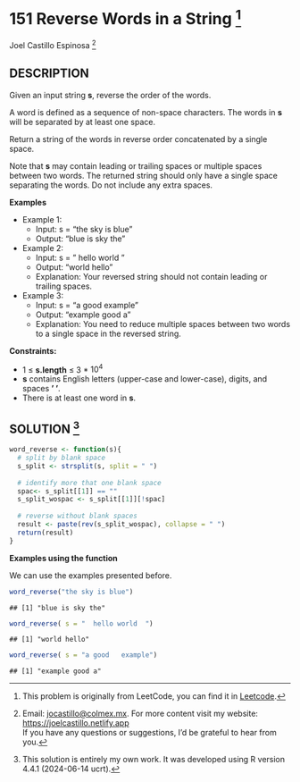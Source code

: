 
# 151 Reverse Words in a String [^1]

Joel Castillo Espinosa [^2]

## DESCRIPTION

Given an input string **s**, reverse the order of the words.

A word is defined as a sequence of non-space characters. The words in
**s** will be separated by at least one space.

Return a string of the words in reverse order concatenated by a single
space.

Note that **s** may contain leading or trailing spaces or multiple
spaces between two words. The returned string should only have a single
space separating the words. Do not include any extra spaces.

**Examples**

- Example 1:
  - Input: s = “the sky is blue”
  - Output: “blue is sky the”
- Example 2:
  - Input: s = ” hello world ”
  - Output: “world hello”
  - Explanation: Your reversed string should not contain leading or
    trailing spaces.
- Example 3:
  - Input: s = “a good example”
  - Output: “example good a”
  - Explanation: You need to reduce multiple spaces between two words to
    a single space in the reversed string.

**Constraints:**

- 1 ≤ **s.length** ≤ 3 \* $10^4$
- **s** contains English letters (upper-case and lower-case), digits,
  and spaces **’ ’**.
- There is at least one word in **s**.

## SOLUTION [^3]

``` r
word_reverse <- function(s){
  # split by blank space 
  s_split <- strsplit(s, split = " ")
  
  # identify more that one blank space 
  spac<- s_split[[1]] == ""
  s_split_wospac <- s_split[[1]][!spac]
  
  # reverse without blank spaces
  result <- paste(rev(s_split_wospac), collapse = " ")
  return(result)
}
```

**Examples using the function**

We can use the examples presented before.

``` r
word_reverse("the sky is blue")
```

    ## [1] "blue is sky the"

``` r
word_reverse( s = "  hello world  ")
```

    ## [1] "world hello"

``` r
word_reverse( s = "a good   example")
```

    ## [1] "example good a"

[^1]: This problem is originally from LeetCode, you can find it in
    [Leetcode](https://leetcode.com/problems/reverse-words-in-a-string/?envType=study-plan-v2&envId=leetcode-75).

[^2]: Email: <jocastillo@colmex.mx>. For more content visit my website:
    <https://joelcastillo.netlify.app> <br> If you have any questions or
    suggestions, I’d be grateful to hear from you.

[^3]: This solution is entirely my own work. It was developed using R
    version 4.4.1 (2024-06-14 ucrt).
